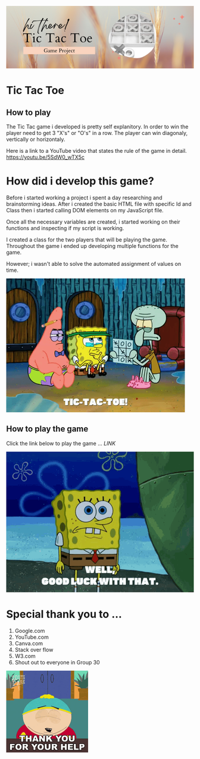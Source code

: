 ![](./edited/Tic-Tac-Toe%20(1).png)



# Tic Tac Toe



## How to play

The Tic Tac game i developed is pretty self explanitory.
In order to win the player need to get 3 "X's" or "O's" in a row. The player can win diagonaly, vertically or horizontaly.


Here is a link to a YouTube video that states the rule of the game in detail. https://youtu.be/5SdW0_wTX5c




# How did i develop this game?
Before i started working a project i spent a day researching and brainstorming ideas. 
After i created the basic HTML file with specific Id and Class then i started calling DOM elements on my JavaScript file.


Once all the necessary variables are created, i started working on their functions and inspecting if my script is working.


I created a class for the two players that will be playing the game. Throughout the game i ended up developing multiple functions for the game. 

However; i wasn't able to solve the automated assignment of values on time.

 ![](./edited/tic-giphy.gif)
 

## How to play the game 
Click the link below to play the game ...
*LINK*


![](./edited/spongebob.gif)

# Special thank you to ...
 1. Google.com
 2. YouTube.com
 3. Canva.com
 4. Stack over flow
 5. W3.com
 6. Shout out to everyone in Group 30 


 
![](./edited/thank-you-for-your-help-cartman.gif)
